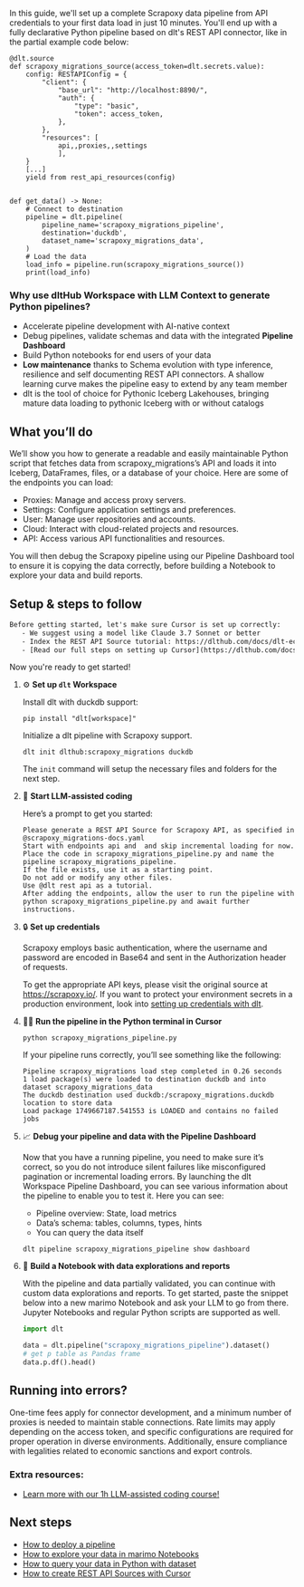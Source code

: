 In this guide, we'll set up a complete Scrapoxy data pipeline from API credentials to your first data load in just 10 minutes. You'll end up with a fully declarative Python pipeline based on dlt's REST API connector, like in the partial example code below:

```python-outcome
@dlt.source
def scrapoxy_migrations_source(access_token=dlt.secrets.value):
    config: RESTAPIConfig = {
        "client": {
            "base_url": "http://localhost:8890/",
            "auth": {
                "type": "basic",
                "token": access_token,
            },
        },
        "resources": [
            api,,proxies,,settings
            ],
    }
    [...]
    yield from rest_api_resources(config)


def get_data() -> None:
    # Connect to destination
    pipeline = dlt.pipeline(
        pipeline_name='scrapoxy_migrations_pipeline',
        destination='duckdb',
        dataset_name='scrapoxy_migrations_data', 
    )
    # Load the data
    load_info = pipeline.run(scrapoxy_migrations_source())
    print(load_info) 
```

### Why use dltHub Workspace with LLM Context to generate Python pipelines?

- Accelerate pipeline development with AI-native context
- Debug pipelines, validate schemas and data with the integrated **Pipeline Dashboard**
- Build Python notebooks for end users of your data
- **Low maintenance** thanks to Schema evolution with type inference, resilience and self documenting REST API connectors. A shallow learning curve makes the pipeline easy to extend by any team member
- dlt is the tool of choice for Pythonic Iceberg Lakehouses, bringing mature data loading to pythonic Iceberg with or without catalogs

## What you’ll do

We’ll show you how to generate a readable and easily maintainable Python script that fetches data from scrapoxy_migrations’s API and loads it into Iceberg, DataFrames, files, or a database of your choice. Here are some of the endpoints you can load:

- Proxies: Manage and access proxy servers.
- Settings: Configure application settings and preferences.
- User: Manage user repositories and accounts.
- Cloud: Interact with cloud-related projects and resources.
- API: Access various API functionalities and resources.

You will then debug the Scrapoxy pipeline using our Pipeline Dashboard tool to ensure it is copying the data correctly, before building a Notebook to explore your data and build reports.

## Setup & steps to follow

```default
Before getting started, let's make sure Cursor is set up correctly:
   - We suggest using a model like Claude 3.7 Sonnet or better
   - Index the REST API Source tutorial: https://dlthub.com/docs/dlt-ecosystem/verified-sources/rest_api/ and add it to context as **@dlt rest api**
   - [Read our full steps on setting up Cursor](https://dlthub.com/docs/dlt-ecosystem/llm-tooling/cursor-restapi#23-configuring-cursor-with-documentation)
```

Now you're ready to get started!

1. ⚙️ **Set up `dlt` Workspace**
    
    Install dlt with duckdb support:
    ```shell
    pip install "dlt[workspace]"
    ```

    Initialize a dlt pipeline with Scrapoxy support.
    ```shell
    dlt init dlthub:scrapoxy_migrations duckdb
    ```

    The `init` command will setup the necessary files and folders for the next step.
    
2. 🤠 **Start LLM-assisted coding**
    
    Here’s a prompt to get you started:
    
    ```prompt
    Please generate a REST API Source for Scrapoxy API, as specified in @scrapoxy_migrations-docs.yaml 
    Start with endpoints api and  and skip incremental loading for now. 
    Place the code in scrapoxy_migrations_pipeline.py and name the pipeline scrapoxy_migrations_pipeline. 
    If the file exists, use it as a starting point. 
    Do not add or modify any other files. 
    Use @dlt rest api as a tutorial. 
    After adding the endpoints, allow the user to run the pipeline with python scrapoxy_migrations_pipeline.py and await further instructions.
    ```

    
3. 🔒 **Set up credentials** 
    
    Scrapoxy employs basic authentication, where the username and password are encoded in Base64 and sent in the Authorization header of requests.
    
    To get the appropriate API keys, please visit the original source at https://scrapoxy.io/.
    If you want to protect your environment secrets in a production environment, look into [setting up credentials with dlt](https://dlthub.com/docs/walkthroughs/add_credentials).
    
4. 🏃‍♀️ **Run the pipeline in the Python terminal in Cursor**
    
    ```shell
    python scrapoxy_migrations_pipeline.py
    ```
    
    If your pipeline runs correctly, you’ll see something like the following:
    
    ```shell
    Pipeline scrapoxy_migrations load step completed in 0.26 seconds
    1 load package(s) were loaded to destination duckdb and into dataset scrapoxy_migrations_data
    The duckdb destination used duckdb:/scrapoxy_migrations.duckdb location to store data
    Load package 1749667187.541553 is LOADED and contains no failed jobs
    ```
    
5. 📈 **Debug your pipeline and data with the Pipeline Dashboard**

    Now that you have a running pipeline, you need to make sure it’s correct, so you do not introduce silent failures like misconfigured pagination or incremental loading errors. By launching the dlt Workspace Pipeline Dashboard, you can see various information about the pipeline to enable you to test it. Here you can see:
    - Pipeline overview: State, load metrics
    - Data’s schema: tables, columns, types, hints
    - You can query the data itself
    
    ```shell
    dlt pipeline scrapoxy_migrations_pipeline show dashboard
    ```
    
6. 🐍 **Build a Notebook with data explorations and reports**

    With the pipeline and data partially validated, you can continue with custom data explorations and reports. To get started, paste the snippet below into a new marimo Notebook and ask your LLM to go from there. Jupyter Notebooks and regular Python scripts are supported as well.

    
    ```python
    import dlt

   data = dlt.pipeline("scrapoxy_migrations_pipeline").dataset()
   # get p table as Pandas frame
   data.p.df().head()
    ```

## Running into errors?

One-time fees apply for connector development, and a minimum number of proxies is needed to maintain stable connections. Rate limits may apply depending on the access token, and specific configurations are required for proper operation in diverse environments. Additionally, ensure compliance with legalities related to economic sanctions and export controls.

### Extra resources:

- [Learn more with our 1h LLM-assisted coding course!](https://www.youtube.com/watch?v=GGid70rnJuM)

## Next steps

- [How to deploy a pipeline](https://dlthub.com/docs/walkthroughs/deploy-a-pipeline)
- [How to explore your data in marimo Notebooks](https://dlthub.com/docs/general-usage/dataset-access/marimo)
- [How to query your data in Python with dataset](https://dlthub.com/docs/general-usage/dataset-access/dataset)
- [How to create REST API Sources with Cursor](https://dlthub.com/docs/dlt-ecosystem/llm-tooling/cursor-restapi)
